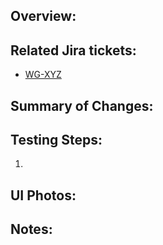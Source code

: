 ## Overview: ##

## Related Jira tickets: ##

* [WG-XYZ](https://tacc-main.atlassian.net/browse/WG-XYZ)

## Summary of Changes: ##

## Testing Steps: ##
1. 

## UI Photos:

## Notes: ##
